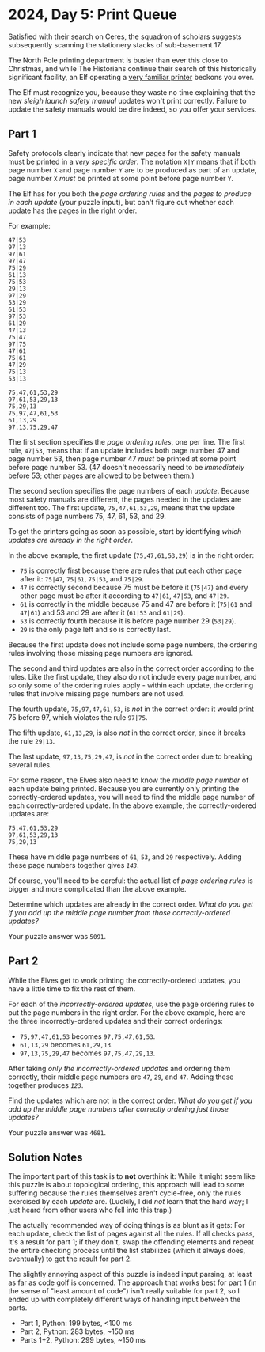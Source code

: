 # 2024, Day 5: Print Queue

Satisfied with their search on Ceres, the squadron of scholars suggests subsequently scanning the stationery stacks of sub-basement 17.

The North Pole printing department is busier than ever this close to Christmas, and while The Historians continue their search of this historically significant facility, an Elf operating a [very familiar printer](../../2017/01) beckons you over.

The Elf must recognize you, because they waste no time explaining that the new _sleigh launch safety manual_ updates won't print correctly. Failure to update the safety manuals would be dire indeed, so you offer your services.

## Part 1

Safety protocols clearly indicate that new pages for the safety manuals must be printed in a _very specific order_. The notation `X|Y` means that if both page number `X` and page number `Y` are to be produced as part of an update, page number `X` _must_ be printed at some point before page number `Y`.

The Elf has for you both the _page ordering rules_ and the _pages to produce in each update_ (your puzzle input), but can't figure out whether each update has the pages in the right order.

For example:

    47|53
    97|13
    97|61
    97|47
    75|29
    61|13
    75|53
    29|13
    97|29
    53|29
    61|53
    97|53
    61|29
    47|13
    75|47
    97|75
    47|61
    75|61
    47|29
    75|13
    53|13
    
    75,47,61,53,29
    97,61,53,29,13
    75,29,13
    75,97,47,61,53
    61,13,29
    97,13,75,29,47

The first section specifies the _page ordering rules_, one per line. The first rule, `47|53`, means that if an update includes both page number 47 and page number 53, then page number 47 _must_ be printed at some point before page number 53. (47 doesn't necessarily need to be _immediately_ before 53; other pages are allowed to be between them.)

The second section specifies the page numbers of each _update_. Because most safety manuals are different, the pages needed in the updates are different too. The first update, `75,47,61,53,29`, means that the update consists of page numbers 75, 47, 61, 53, and 29.

To get the printers going as soon as possible, start by identifying _which updates are already in the right order_.

In the above example, the first update (`75,47,61,53,29`) is in the right order:

*   `75` is correctly first because there are rules that put each other page after it: `75|47`, `75|61`, `75|53`, and `75|29`.
*   `47` is correctly second because 75 must be before it (`75|47`) and every other page must be after it according to `47|61`, `47|53`, and `47|29`.
*   `61` is correctly in the middle because 75 and 47 are before it (`75|61` and `47|61`) and 53 and 29 are after it (`61|53` and `61|29`).
*   `53` is correctly fourth because it is before page number 29 (`53|29`).
*   `29` is the only page left and so is correctly last.

Because the first update does not include some page numbers, the ordering rules involving those missing page numbers are ignored.

The second and third updates are also in the correct order according to the rules. Like the first update, they also do not include every page number, and so only some of the ordering rules apply - within each update, the ordering rules that involve missing page numbers are not used.

The fourth update, `75,97,47,61,53`, is _not_ in the correct order: it would print 75 before 97, which violates the rule `97|75`.

The fifth update, `61,13,29`, is also _not_ in the correct order, since it breaks the rule `29|13`.

The last update, `97,13,75,29,47`, is _not_ in the correct order due to breaking several rules.

For some reason, the Elves also need to know the _middle page number_ of each update being printed. Because you are currently only printing the correctly-ordered updates, you will need to find the middle page number of each correctly-ordered update. In the above example, the correctly-ordered updates are:

    75,47,61,53,29
    97,61,53,29,13
    75,29,13

These have middle page numbers of `61`, `53`, and `29` respectively. Adding these page numbers together gives _`143`_.

Of course, you'll need to be careful: the actual list of _page ordering rules_ is bigger and more complicated than the above example.

Determine which updates are already in the correct order. _What do you get if you add up the middle page number from those correctly-ordered updates?_

Your puzzle answer was `5091`.

## Part 2

While the Elves get to work printing the correctly-ordered updates, you have a little time to fix the rest of them.

For each of the _incorrectly-ordered updates_, use the page ordering rules to put the page numbers in the right order. For the above example, here are the three incorrectly-ordered updates and their correct orderings:

*   `75,97,47,61,53` becomes `97,75,`_`47`_`,61,53`.
*   `61,13,29` becomes `61,`_`29`_`,13`.
*   `97,13,75,29,47` becomes `97,75,`_`47`_`,29,13`.

After taking _only the incorrectly-ordered updates_ and ordering them correctly, their middle page numbers are `47`, `29`, and `47`. Adding these together produces _`123`_.

Find the updates which are not in the correct order. _What do you get if you add up the middle page numbers after correctly ordering just those updates?_

Your puzzle answer was `4681`.

## Solution Notes

The important part of this task is to **not** overthink it: While it might seem like this puzzle is about topological ordering, this approach will lead to some suffering because the rules themselves aren't cycle-free, only the rules exercised by each _update_ are. (Luckily, I did _not_ learn that the hard way; I just heard from other users who fell into this trap.)

The actually recommended way of doing things is as blunt as it gets: For each update, check the list of pages against all the rules. If all checks pass, it's a result for part 1; if they don't, swap the offending elements and repeat the entire checking process until the list stabilizes (which it always does, eventually) to get the result for part 2.

The slightly annoying aspect of this puzzle is indeed input parsing, at least as far as code golf is concerned. The approach that works best for part 1 (in the sense of "least amount of code") isn't really suitable for part 2, so I ended up with completely different ways of handling input between the parts.

* Part 1, Python: 199 bytes, <100 ms
* Part 2, Python: 283 bytes, ~150 ms
* Parts 1+2, Python: 299 bytes, ~150 ms
